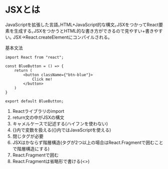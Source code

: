 # JSXとは

JavaScriptを拡張した言語｡HTML+JavaScript的な構文｡JSXをつかってReact要素を生成する｡JSXをつかうとHTML的な書き方ができるので見やすい+書きやすい｡
JSX->React.createElementにコンパイルされる｡

基本文法
```
import React from "react";

const BlueButton = () => {
    return (
        <button className={"btn-blue"}>
            Click me!
        </button>
    )
}

export default BlueButton;
```

1. Reactライブラリのimport
2. return文の中がJSXの構文
3. キャメルケースで記述する(ハイフンを使わない)
4. {}内で変数を扱える({}内ではJavaScriptを使える)
5. 閉じタグが必要
6. JSXはかならず階層構造(タグが2つ以上の場合はReact.Fragmentで囲むことで階層構造にする)
7. React.Fragmentで囲む
8. React.Fragmentは省略形で書ける(<>)